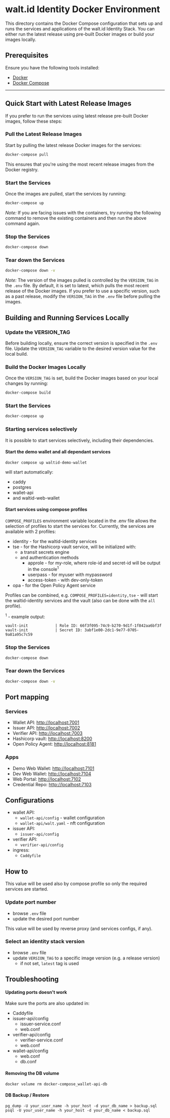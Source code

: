 # walt.id Identity Docker Environment

This directory contains the Docker Compose configuration that sets up and runs the services and applications of the
walt.id Identity Stack.
You can either run the latest release using pre-built Docker images or build your images locally.

## Prerequisites

Ensure you have the following tools installed:

- [Docker]()
- [Docker Compose]()

---

## Quick Start with Latest Release Images

If you prefer to run the services using latest release pre-built Docker images, follow these steps:

### Pull the Latest Release Images

Start by pulling the latest release Docker images for the services:

```bash
docker-compose pull
```

This ensures that you're using the most recent release images from the Docker registry.

### Start the Services

Once the images are pulled, start the services by running:

```bash
docker-compose up
```

*Note:* If you are facing issues with the containers, try running the following command to remove the existing
containers and then run the
above command again.

### Stop the Services

```bash
docker-compose down
```

### Tear down the Services

```bash
docker-compose down -v
```

*Note:*
The version of the images pulled is controlled by the `VERSION_TAG` in the `.env` file. By default, it is set to latest,
which pulls the most recent release of the Docker images.
If you prefer to use a specific version, such as a past release, modify the `VERSION_TAG` in the `.env` file before
pulling the images.

## Building and Running Services Locally

### Update the VERSION_TAG

Before building locally, ensure the correct version is specified in the `.env` file.
Update the `VERSION_TAG` variable to the desired version value for the local build.

### Build the Docker Images Locally

Once the `VERSION_TAG` is set, build the Docker images based on your local changes by running:

```bash
docker-compose build
```

### Start the Services

```bash
docker-compose up
```

### Starting services selectively

It is possible to start services selectively, including their dependencies.

#### Start the demo wallet and all dependant services

```console
docker compose up waltid-demo-wallet
```

will start automatically:

- caddy
- postgres
- wallet-api
- and waltid-web-wallet

#### Start services using compose profiles

`COMPOSE_PROFILES` environment variable located in the .env file allows the selection of
profiles to start the services for. Currently, the services are available with 2 profiles:

- identity - for the waltid-identity services
- tse - for the Hashicorp vault service, will be initialized with:
    - a transit secrets engine
    - and authentication methods
        - approle - for my-role, where role-id and secret-id will be output in the console<sup>1</sup>
        - userpass - for myuser with mypassword
        - access-token - with dev-only-token
- opa - for the Open Policy Agent service

Profiles can be combined, e.g. `COMPOSE_PROFILES=identity,tse` - will start the
waltid-identity services and the vault (also can be done with the `all` profile).

<sup>1</sup> - example output:

```console
vault-init            | Role ID: 66f3f095-74c9-b270-9d1f-1f842aa6bf3f
vault-init            | Secret ID: 3abf1e00-2dc1-9e77-0705-9a81a95c7c59
```

### Stop the Services

```bash
docker-compose down
```

### Tear down the Services

```bash
docker-compose down -v
```

## Port mapping

### Services

- Wallet API: [http://localhost:7001](http://localhost:7001)
- Issuer API: [http://localhost:7002](http://localhost:7002)
- Verifier API: [http://localhost:7003](http://localhost:7003)
- Hashicorp vault: [http://localhost:8200](http://localhost:8200)
- Open Policy Agent: [http://localhost:8181](http://localhost:8181)

### Apps

- Demo Web Wallet: [http://localhost:7101](http://localhost:7101)
- Dev Web Wallet: [http://localhost:7104](http://localhost:7104)
- Web Portal: [http://localhost:7102](http://localhost:7102)
- Credential Repo: [http://localhost:7103](http://localhost:7103)

## Configurations

- wallet API:
    - `wallet-api/config` - wallet configuration
    - `wallet-api/walt.yaml` - nft configuration
- issuer API:
    - `issuer-api/config`
- verifier API:
    - `verifier-api/config`
- ingress:
    - `Caddyfile`

[//]: # (## Environment)

[//]: # ()

[//]: # (- main:)

[//]: # (    - `.env` - stores the common environment variables, such as port numbers,)

[//]: # (      version-tag, database-engine selection, etc.)

[//]: # (- postgres:)

[//]: # (    - `postgres/postgres.env` - stores postgres specific variables, e.g. admin user, etc.)

[//]: # (    - `pgadmin.env` - stores pgAdmin specific variables, e.g. admin user, etc.)

[//]: # (- microsoft sql-server:)

[//]: # (    - `mssql/mssql.env` - stores mssql specific variables, e.g. sql-server edition, etc.)

[//]: # ()

[//]: # (Variables from `.env` are propagated automatically down to reverse proxy configurations)

[//]: # (&#40;Caddyfile&#41; and also api configurations &#40;wallet, issuer, verifier&#41;.)

## How to

[//]: # (### Select a database engine)

[//]: # ()

[//]: # (- browse `.env` file)

[//]: # (- set `DATABASE_ENGINE` to one of:)

[//]: # (    - sqlite)

[//]: # (    - postgres)

[//]: # (    - mssql)

This value will be used also by compose profile so only the required services are started.

### Update port number

- browse `.env` file
- update the desired port number

This value will be used by reverse proxy (and services configs, if any).

### Select an identity stack version

- browse `.env` file
- update `VERSION_TAG` to a specific image version (e.g. a release version)
    - if not set, `latest` tag is used

## Troubleshooting

#### Updating ports doesn't work

Make sure the ports are also updated in:

- Caddyfile
- issuer-api/config
    - issuer-service.conf
    - web.conf
- verifier-api/config
    - verifier-service.conf
    - web.conf
- wallet-api/config
    - web.conf
    - db.conf

#### Removing the DB volume

```
docker volume rm docker-compose_wallet-api-db
```

#### DB Backup / Restore

```
pg_dump -U your_user_name -h your_host -d your_db_name > backup.sql
psql -U your_user_name -h your_host -d your_db_name < backup.sql
```